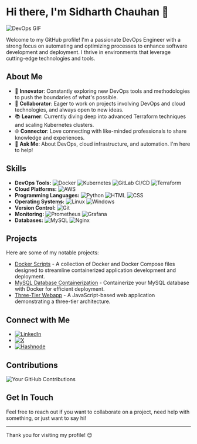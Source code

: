 # Hi there, I'm Sidharth Chauhan 👋

![DevOps GIF](https://media.giphy.com/media/3o7aD2saalBwwftBIY/giphy.gif)

Welcome to my GitHub profile! I'm a passionate DevOps Engineer with a strong focus on automating and optimizing processes to enhance software development and deployment. I thrive in environments that leverage cutting-edge technologies and tools.

## About Me

- 🚀 **Innovator**: Constantly exploring new DevOps tools and methodologies to push the boundaries of what's possible.
- 🤝 **Collaborator**: Eager to work on projects involving DevOps and cloud technologies, and always open to new ideas.
- 📚 **Learner**: Currently diving deep into advanced Terraform techniques and scaling Kubernetes clusters.
- 🌐 **Connector**: Love connecting with like-minded professionals to share knowledge and experiences.
- 💬 **Ask Me**: About DevOps, cloud infrastructure, and automation. I'm here to help!

## Skills

- **DevOps Tools:** ![Docker](https://img.shields.io/badge/-Docker-2496ED?style=for-the-badge&logo=docker&logoColor=white) ![Kubernetes](https://img.shields.io/badge/-Kubernetes-326CE5?style=for-the-badge&logo=kubernetes&logoColor=white) ![GitLab CI/CD](https://img.shields.io/badge/-GitLab-FC6D26?style=for-the-badge&logo=gitlab&logoColor=white) ![Terraform](https://img.shields.io/badge/-Terraform-7B42BC?style=for-the-badge&logo=terraform&logoColor=white)
- **Cloud Platforms:** ![AWS](https://img.shields.io/badge/-AWS-FF9900?style=for-the-badge&logo=amazon-aws&logoColor=white)
- **Programming Languages:** ![Python](https://img.shields.io/badge/-Python-3776AB?style=for-the-badge&logo=python&logoColor=white) ![HTML](https://img.shields.io/badge/-HTML-E34F26?style=for-the-badge&logo=html5&logoColor=white) ![CSS](https://img.shields.io/badge/-CSS-1572B6?style=for-the-badge&logo=css3&logoColor=white)
- **Operating Systems:** ![Linux](https://img.shields.io/badge/-Linux-FCC624?style=for-the-badge&logo=linux&logoColor=black) ![Windows](https://img.shields.io/badge/-Windows-0078D6?style=for-the-badge&logo=windows&logoColor=white)
- **Version Control:** ![Git](https://img.shields.io/badge/-Git-F05032?style=for-the-badge&logo=git&logoColor=white)
- **Monitoring:** ![Prometheus](https://img.shields.io/badge/-Prometheus-E6522C?style=for-the-badge&logo=prometheus&logoColor=white) ![Grafana](https://img.shields.io/badge/-Grafana-F46800?style=for-the-badge&logo=grafana&logoColor=white)
- **Databases:** ![MySQL](https://img.shields.io/badge/-MySQL-4479A1?style=for-the-badge&logo=mysql&logoColor=white) ![Nginx](https://img.shields.io/badge/-Nginx-009639?style=for-the-badge&logo=nginx&logoColor=white)

## Projects

Here are some of my notable projects:

- [Docker Scripts](https://github.com/sidharth-chauhan/docker-scripts) - A collection of Docker and Docker Compose files designed to streamline containerized application development and deployment.
- [MySQL Database Containerization](https://github.com/sidharth-chauhan/MySQL-Database-Containerization) - Containerize your MySQL database with Docker for efficient deployment.
- [Three-Tier Webapp](https://github.com/sidharth-chauhan/three-tier-webapp) - A JavaScript-based web application demonstrating a three-tier architecture.


## Connect with Me

- [![LinkedIn](https://img.shields.io/badge/LinkedIn-blue?style=flat&logo=linkedin)](https://linkedin.com/in/sidharth-chauhan)
- [![X](https://img.shields.io/badge/X-blue?style=flat&logo=x)](https://x.com/Sidharthshalini)
- [![Hashnode](https://img.shields.io/badge/Hashnode-blue?style=flat&logo=hashnode)](https://hashnode.com/@sidharth01)

## Contributions

![Your GitHub Contributions](https://github-readme-streak-stats.herokuapp.com/?user=sidharth-chauhan&theme=radical)

## Get In Touch

Feel free to reach out if you want to collaborate on a project, need help with something, or just want to say hi!

---

Thank you for visiting my profile! 😊

